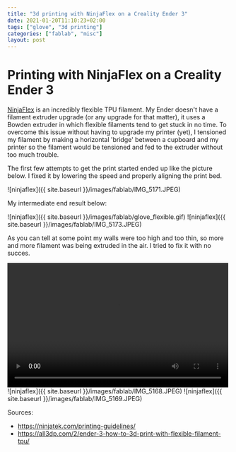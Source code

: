 ```yaml
---
title: "3d printing with NinjaFlex on a Creality Ender 3"
date: 2021-01-20T11:10:23+02:00
tags: ["glove", "3d printing"]
categories: ["fablab", "misc"]
layout: post
---
```


# Printing with NinjaFlex on a Creality Ender 3
[NinjaFlex](https://ninjatek.com/ninjaflex/) is an incredibly flexible TPU filament. My Ender doesn't have a filament extruder upgrade (or any upgrade for that matter), it uses a Bowden extruder in which flexible filaments tend to get stuck in no time. To overcome this issue without having to upgrade my printer (yet), I tensioned my filament by making a horizontal 'bridge' between a cupboard and my printer so the filament would be tensioned and fed to the extruder without too much trouble. 

The first few attempts to get the print started ended up like the picture below. I fixed it by lowering the speed and properly aligning the print bed.

![ninjaflex]({{ site.baseurl }}/images/fablab/IMG_5171.JPEG)

My intermediate end result below:

<div markdown="1" class="row-2">
![ninjaflex]({{ site.baseurl }}/images/fablab/glove_flexible.gif)
![ninjaflex]({{ site.baseurl }}/images/fablab/IMG_5173.JPEG)
</div>

As you can tell at some point my walls were too high and too thin, so more and more filament was being extruded in the air. I tried to fix it with no succes.

<video width="500" height="282" controls>
  <source src="{{ site.baseurl }}/images/fablab/IMG_0382.mp4" type="video/mp4">
</video>

<div markdown="1" class="row-2">
![ninjaflex]({{ site.baseurl }}/images/fablab/IMG_5168.JPEG)
![ninjaflex]({{ site.baseurl }}/images/fablab/IMG_5169.JPEG)
</div>



Sources: 
- <https://ninjatek.com/printing-guidelines/>
- <https://all3dp.com/2/ender-3-how-to-3d-print-with-flexible-filament-tpu/>
